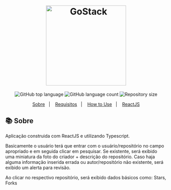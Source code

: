<h1 align="center">
    <img alt="GoStack" src="https://ik.imagekit.io/hwyksvj4iv/logo_zY2nEMAlc.svg" width="250px" />
</h1>

<p align="center">
  <img alt="GitHub top language" src="https://img.shields.io/github/languages/top/apfjunior/github-explorer">
  <img alt="GitHub language count" src="https://img.shields.io/github/languages/count/apfjunior/github-explorer">
  <img alt="Repository size" src="https://img.shields.io/github/repo-size/apfjunior/github-explorer">
</p>

<p align="center">
  <a href="#books-sobre">Sobre</a>&nbsp;&nbsp;&nbsp;|&nbsp;&nbsp;&nbsp;
  <a href="#books-requisitos">Requisitos</a>&nbsp;&nbsp;&nbsp;|&nbsp;&nbsp;&nbsp;
  <a href="#rocket-começando">How to Use</a>&nbsp;&nbsp;&nbsp;|&nbsp;&nbsp;&nbsp;
  <a href="#gear-iniciando-front-end">ReactJS</a>
</p>

## :books: Sobre
Aplicação construida com ReactJS e utilizando Typescript.

Basicamente o usuário terá que entrar com o usuário/repositório no campo apropriado e em seguida clicar em pesquisar. Se existente, será exibido uma miniatura da foto do criador + descrição do repositório. Caso haja alguma informação inserida errada ou autor/repositório não existente, será exibido um alerta para revisão.

Ao clicar no respectivo repositório, será exibido dados básicos como: Stars, Forks
